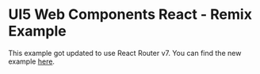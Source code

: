 # UI5 Web Components React - Remix Example

This example got updated to use React Router v7.
You can find the new example [here](https://github.com/SAP/ui5-webcomponents-react/tree/main/examples/react-router-ts).

